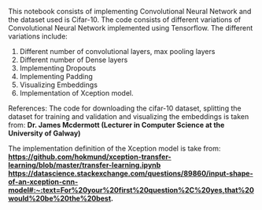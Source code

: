 This notebook consists of implementing Convolutional Neural Network and the dataset used is Cifar-10.
The code consists of different variations of Convolutional Neural Network implemented using Tensorflow. 
The different variations include:
1. Different number of convolutional layers, max pooling layers
2. Different number of Dense layers
3. Implementing Dropouts
4. Implementing Padding
5. Visualizing Embeddings
6. Implementation of Xception model.

References:
The code for downloading the cifar-10 dataset, splitting the dataset for training and validation and visualizing the embeddings is taken from:
**Dr. James Mcdermott (Lecturer in Computer Science at the University of Galway)**

The implementation definition of the Xception model is take from:
**https://github.com/hokmund/xception-transfer-learning/blob/master/transfer-learning.ipynb**
**https://datascience.stackexchange.com/questions/89860/input-shape-of-an-xception-cnn-model#:~:text=For%20your%20first%20question%2C%20yes,that%20would%20be%20the%20best.**
